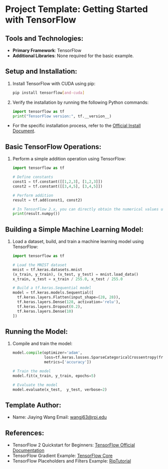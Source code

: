 # **Project Template: Getting Started with TensorFlow**

## **Tools and Technologies:**

- **Primary Framework**: TensorFlow
- **Additional Libraries**: None required for the basic example.

## **Setup and Installation:**

1. Install TensorFlow with CUDA using pip:

   ```bash
   pip install tensorflow[and-cuda]
   ```

2. Verify the installation by running the following Python commands:

   ```python
   import tensorflow as tf
   print("TensorFlow version:", tf.__version__)
   ```

* For the specific installation process, refer to the [Official Install Document](https://www.tensorflow.org/install/pip#linux).

## **Basic TensorFlow Operations:**

1. Perform a simple addition operation using TensorFlow:

   ```python
   import tensorflow as tf
   
   # Define constants
   const1 = tf.constant([[1,2,3], [1,2,3]])
   const2 = tf.constant([[3,4,5], [3,4,5]])
   
   # Perform addition
   result = tf.add(const1, const2)
   
   # In TensorFlow 2.x, you can directly obtain the numerical values using the numpy() method
   print(result.numpy())
   ```

## **Building a Simple Machine Learning Model:**

1. Load a dataset, build, and train a machine learning model using TensorFlow:

   ```python
   import tensorflow as tf
   
   # Load the MNIST dataset
   mnist = tf.keras.datasets.mnist
   (x_train, y_train), (x_test, y_test) = mnist.load_data()
   x_train, x_test = x_train / 255.0, x_test / 255.0
   
   # Build a tf.keras.Sequential model
   model = tf.keras.models.Sequential([
     tf.keras.layers.Flatten(input_shape=(28, 28)),
     tf.keras.layers.Dense(128, activation='relu'),
     tf.keras.layers.Dropout(0.2),
     tf.keras.layers.Dense(10)
   ])
   ```

## **Running the Model:**

1. Compile and train the model:

   ```python
   model.compile(optimizer='adam',
                 loss=tf.keras.losses.SparseCategoricalCrossentropy(from_logits=True),
                 metrics=['accuracy'])
   
   # Train the model
   model.fit(x_train, y_train, epochs=5)
   
   # Evaluate the model
   model.evaluate(x_test,  y_test, verbose=2)
   ```

## **Template Author:**

- Name: Jiaying Wang   Email: wangj63@rpi.edu

## **References:**

- TensorFlow 2 Quickstart for Beginners: [TensorFlow Official Documentation](https://www.tensorflow.org/tutorials/quickstart/beginner)
- TensorFlow Gradient Example: [TensorFlow Core](https://www.tensorflow.org/guide/autodiff)
- TensorFlow Placeholders and Filters Example: [RipTutorial](https://riptutorial.com/tensorflow/example/31823/basic-rnn-example-in-tensorflow)
